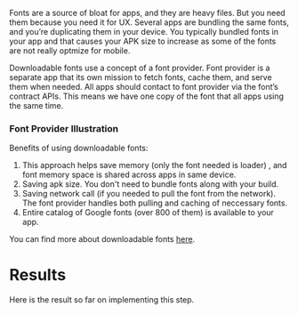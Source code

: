 Fonts are a source of bloat for apps, and they are heavy files. But you need them because you need it for UX. Several apps are bundling the same fonts, and you’re duplicating them in your device. You typically bundled fonts in your app and that causes your APK size to increase as some of the fonts are not really optmize for mobile.

Downloadable fonts use a concept of a font provider. Font provider is a separate app that its own mission to fetch fonts, cache them, and serve them when needed.
All apps should contact to font provider via the font’s contract APIs. This means we have one copy of the font that all apps using the same time.

### Font Provider Illustration


Benefits of using downloadable fonts:

1. This approach helps save memory (only the font needed is loader) , and font memory space is shared across apps in same device.
2. Saving apk size. You don't need to bundle fonts along with your build.
3. Saving network call (if you needed to pull the font from the network). The font provider handles both pulling and caching of neccessary fonts.
4. Entire catalog of Google fonts (over 800 of them) is available to your app.

You can find more about downloadable fonts [here](https://developer.android.com/guide/topics/ui/look-and-feel/downloadable-fonts.html).

# Results
Here is the result so far on implementing this step.
